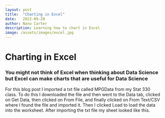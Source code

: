 ```yaml
---
layout: post
title:  "Charting in Excel"
date:   2022-09-28
author: Nano Carter
description: Learning how to chart in Excel
image: /assets/images/excel.jpg
---
```


# Charting in Excel
### You might not think of Excel when thinking about Data Science but Excel can make charts that are useful for Data Science

For this blog post I imported a txt file called MPGData from my Stat 330 class. To do this I downloaded the file and then went to the Data tab, clicked on Get Data, then clicked on From File, and finally clicked on From Text/CSV where I found the file and imported it. Then I clicked Load to load the data into the worksheet. After importing the txt file my sheet looked like this. 



